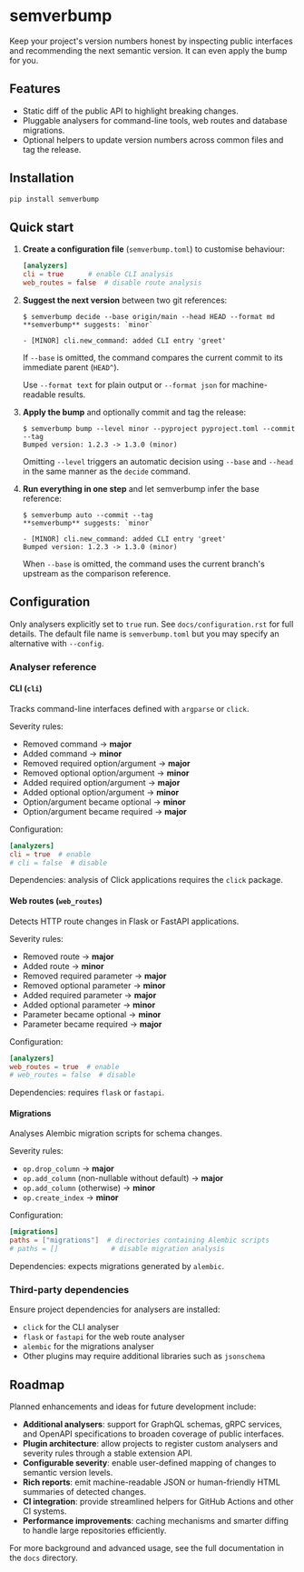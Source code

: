 # semverbump

Keep your project's version numbers honest by inspecting public interfaces and
recommending the next semantic version. It can even apply the bump for you.

## Features

- Static diff of the public API to highlight breaking changes.
- Pluggable analysers for command-line tools, web routes and database
  migrations.
- Optional helpers to update version numbers across common files and tag the release.

## Installation

```bash
pip install semverbump
```

## Quick start

1. **Create a configuration file** (``semverbump.toml``) to customise behaviour:

   ```toml
   [analyzers]
   cli = true      # enable CLI analysis
   web_routes = false  # disable route analysis
   ```

2. **Suggest the next version** between two git references:

   ```console
   $ semverbump decide --base origin/main --head HEAD --format md
   **semverbump** suggests: `minor`

   - [MINOR] cli.new_command: added CLI entry 'greet'
   ```

    If ``--base`` is omitted, the command compares the current commit to its
    immediate parent (``HEAD^``).

   Use ``--format text`` for plain output or ``--format json`` for
   machine-readable results.

3. **Apply the bump** and optionally commit and tag the release:

   ```console
   $ semverbump bump --level minor --pyproject pyproject.toml --commit --tag
   Bumped version: 1.2.3 -> 1.3.0 (minor)
   ```

   Omitting ``--level`` triggers an automatic decision using ``--base`` and
   ``--head`` in the same manner as the ``decide`` command.

4. **Run everything in one step** and let semverbump infer the base reference:

   ```console
   $ semverbump auto --commit --tag
   **semverbump** suggests: `minor`

   - [MINOR] cli.new_command: added CLI entry 'greet'
   Bumped version: 1.2.3 -> 1.3.0 (minor)
   ```

   When ``--base`` is omitted, the command uses the current branch's upstream
   as the comparison reference.

## Configuration

Only analysers explicitly set to ``true`` run. See ``docs/configuration.rst`` for
full details. The default file name is ``semverbump.toml`` but you may specify an
alternative with ``--config``.

### Analyser reference

#### CLI (``cli``)

Tracks command-line interfaces defined with ``argparse`` or ``click``.

Severity rules:

- Removed command → **major**
- Added command → **minor**
- Removed required option/argument → **major**
- Removed optional option/argument → **minor**
- Added required option/argument → **major**
- Added optional option/argument → **minor**
- Option/argument became optional → **minor**
- Option/argument became required → **major**

Configuration:

```toml
[analyzers]
cli = true  # enable
# cli = false  # disable
```

Dependencies: analysis of Click applications requires the ``click`` package.

#### Web routes (``web_routes``)

Detects HTTP route changes in Flask or FastAPI applications.

Severity rules:

- Removed route → **major**
- Added route → **minor**
- Removed required parameter → **major**
- Removed optional parameter → **minor**
- Added required parameter → **major**
- Added optional parameter → **minor**
- Parameter became optional → **minor**
- Parameter became required → **major**

Configuration:

```toml
[analyzers]
web_routes = true  # enable
# web_routes = false  # disable
```

Dependencies: requires ``flask`` or ``fastapi``.

#### Migrations

Analyses Alembic migration scripts for schema changes.

Severity rules:

- ``op.drop_column`` → **major**
- ``op.add_column`` (non-nullable without default) → **major**
- ``op.add_column`` (otherwise) → **minor**
- ``op.create_index`` → **minor**

Configuration:

```toml
[migrations]
paths = ["migrations"]  # directories containing Alembic scripts
# paths = []             # disable migration analysis
```

Dependencies: expects migrations generated by ``alembic``.

### Third-party dependencies

Ensure project dependencies for analysers are installed:

- ``click`` for the CLI analyser
- ``flask`` or ``fastapi`` for the web route analyser
- ``alembic`` for the migrations analyser
- Other plugins may require additional libraries such as ``jsonschema``

## Roadmap

Planned enhancements and ideas for future development include:

- **Additional analysers**: support for GraphQL schemas, gRPC services,
  and OpenAPI specifications to broaden coverage of public interfaces.
- **Plugin architecture**: allow projects to register custom analysers and
  severity rules through a stable extension API.
- **Configurable severity**: enable user-defined mapping of changes to
  semantic version levels.
- **Rich reports**: emit machine-readable JSON or human-friendly HTML
  summaries of detected changes.
- **CI integration**: provide streamlined helpers for GitHub Actions and
  other CI systems.
- **Performance improvements**: caching mechanisms and smarter diffing to
  handle large repositories efficiently.

For more background and advanced usage, see the full documentation in the
``docs`` directory.
